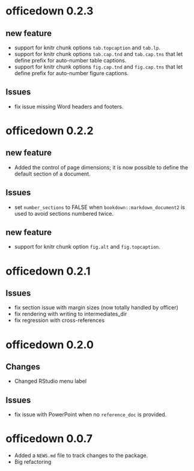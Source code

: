 # officedown 0.2.3

## new feature

* support for knitr chunk options `tab.topcaption` and `tab.lp`.
* support for knitr chunk options `tab.cap.tnd` and `tab.cap.tns` that let 
define prefix for auto-number table captions.
* support for knitr chunk options `fig.cap.tnd` and `fig.cap.tns` that let 
define prefix for auto-number figure captions.

## Issues

* fix issue missing Word headers and footers.

# officedown 0.2.2

## new feature

* Added the control of page dimensions; it is now possible to define the default 
section of a document. 

## Issues

* set `number_sections` to FALSE when `bookdown::markdown_document2` is 
used to avoid sections numbered twice.

## new feature

* support for knitr chunk option `fig.alt` and `fig.topcaption`.

# officedown 0.2.1

## Issues

* fix section issue with margin sizes (now totally handled by officer)
* fix rendering with writing to intermediates_dir
* fix regression with cross-references

# officedown 0.2.0

## Changes 

* Changed RStudio menu label 

## Issues

* fix issue with PowerPoint when no `reference_doc` is provided.

# officedown 0.0.7

* Added a `NEWS.md` file to track changes to the package.
* Big refactoring

